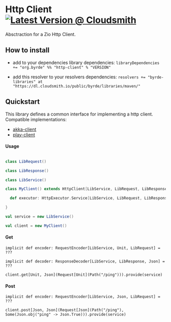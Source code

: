 # Http Client [![Latest Version @ Cloudsmith](https://api-prd.cloudsmith.io/badges/version/byrde/libraries/maven/http-client_2.13/latest/x/?render=true)](https://cloudsmith.io/~byrde/repos/libraries/packages/detail/maven/http-client_2.13/latest/)

Absctraction for a Zio Http Client.

## How to install

* add to your dependencies library dependencies:
```libraryDependencies += "org.byrde" %% "http-client" % "VERSION"```

* add this resolver to your resolvers dependencies:
```resolvers += "byrde-libraries" at "https://dl.cloudsmith.io/public/byrde/libraries/maven/"```

## Quickstart
This library defines a common interface for implementing a http client.
Compatible implementations:
- [akka-client](https://github.com/Byrde/commons/tree/master/akka-client)
- [play-client](https://github.com/Byrde/commons/tree/master/play-client)

#### Usage
```scala

class LibRequest()

class LibResponse()

class LibService()

class MyClient() extends HttpClient[LibService, LibRequest, LibResponse] {

  def executor: HttpExecutor.Service[LibService, LibRequest, LibResponse] = ???

}

val service = new LibService()

val client = new MyClient()
```

#### Get
```
implicit def encoder: RequestEncoder[LibService, Unit, LibRequest] = ???

implicit def decoder: ResponseDecoder[LibService, LibResponse, Json] = ???

client.get[Unit, Json](Request[Unit](Path("/ping"))).provide(service)
```

#### Post
```
implicit def encoder: RequestEncoder[LibService, Json, LibRequest] = ???

client.post[Json, Json](Request[Json](Path("/ping"), Some(Json.obj("ping" -> Json.True))).provide(service)
```
